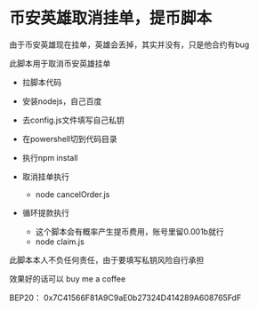 # 币安英雄取消挂单，提币脚本
由于币安英雄现在挂单，英雄会丢掉，其实并没有，只是他合约有bug

此脚本用于取消币安英雄挂单

- 拉脚本代码
- 安装nodejs，自己百度
- 去config.js文件填写自己私钥
- 在powershell切到代码目录
- 执行npm install

- 取消挂单执行
  - node cancelOrder.js
- 循环提款执行
  - 这个脚本会有概率产生提币费用，账号里留0.001b就行
  - node claim.js


此脚本本人不负任何责任，由于要填写私钥风险自行承担

效果好的话可以 buy me a coffee

BEP20：
0x7C41566F81A9C9aE0b27324D414289A608765FdF